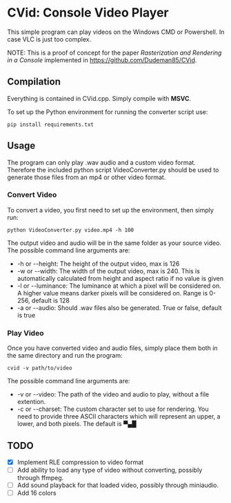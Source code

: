 # CVid: Console Video Player

This simple program can play videos on the Windows CMD or Powershell. In case VLC is just too complex.

NOTE: This is a proof of concept for the paper *Rasterization and Rendering in a Console* implemented in https://github.com/Dudeman85/CVid.

## Compilation
Everything is contained in CVid.cpp. Simply compile with **MSVC**.

To set up the Python environment for running the converter script use:
```
pip install requirements.txt
```

## Usage
The program can only play .wav audio and a custom video format. Therefore the included python script VideoConverter.py should be used to generate those files from an mp4 or other video format.

### Convert Video
To convert a video, you first need to set up the environment, then simply run:
```
python VideoConverter.py video.mp4 -h 100
```
The output video and audio will be in the same folder as your source video.<br>
The possible command line arguments are:
- -h or --height: The height of the output video, max is 126
- -w or --width: The width of the output video, max is 240. This is automatically calculated from height and aspect ratio if no value is given
- -l or --luminance: The luminance at which a pixel will be considered on. A higher value means darker pixels will be considered on. Range is 0-256, default is 128
- -a or --audio: Should .wav files also be generated. True or false, default is true

### Play Video
Once you have converted video and audio files, simply place them both in the same directory and run the program:

```
cvid -v path/to/video
```
The possible command line arguments are:
- -v or --video: The path of the video and audio to play, without a file extention.
- -c or --charset: The custom character set to use for rendering. You need to provide three ASCII characters which will represent an upper, a lower, and both pixels. The default is ▀▄█

## TODO
- [x] Implement RLE compression to video format
- [ ] Add ability to load any type of video without converting, possibly through ffmpeg.
- [ ] Add sound playback for that loaded video, possibly through miniaudio.
- [ ] Add 16 colors
